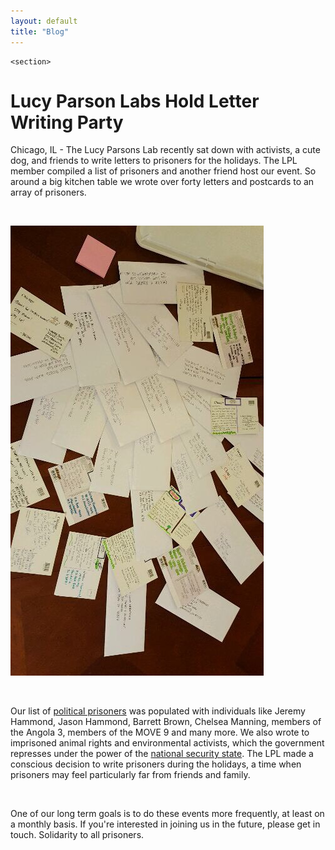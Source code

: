 ```yaml
---
layout: default
title: "Blog"
---
```


	<section> 
<h1> Lucy Parson Labs Hold Letter Writing Party </h1>

<p>
Chicago, IL - The Lucy Parsons Lab recently sat down with activists, a cute dog, and friends to write letters to prisoners for the holidays. The LPL member compiled a list of prisoners and another friend host our event. So around a big kitchen table we wrote over forty letters and postcards to an array of prisoners.</p>
<br>

<p>
<img src="/images/letterwriting.jpg" alt="letters" class="inline"/>
</p>
<br>


<p>
Our list of <a href="https://pad.riseup.net/p/U2nmEyP1sGAi" target="_blank">political prisoners</a> was populated with individuals like Jeremy Hammond, Jason Hammond, Barrett Brown, Chelsea Manning, members of the Angola 3, members of the MOVE 9 and many more. We also wrote to imprisoned animal rights and environmental activists, which the government represses under the power of the <a href="https://theintercept.com/2015/07/28/dylan-roof-terrorist-animal-rights-activists-free-minks/" target="_blank">national security state</a>. The LPL made a conscious decision to write prisoners during the holidays, a time when prisoners may feel particularly far from friends and family.  
</p>
<br>

<p>
One of our long term goals is to do these events more frequently, at least on a monthly basis. If you're interested in joining us in the future, please get in touch. Solidarity to all prisoners.</p> 
<br>
	</section>
